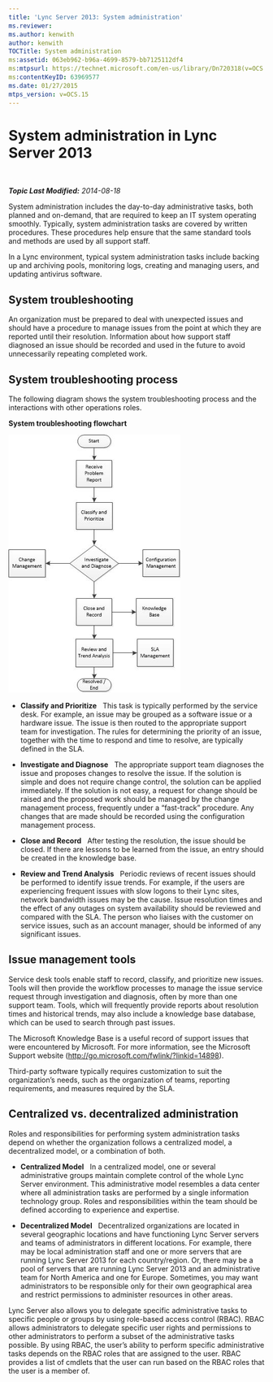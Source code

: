 ```yaml
---
title: 'Lync Server 2013: System administration'
ms.reviewer: 
ms.author: kenwith
author: kenwith
TOCTitle: System administration
ms:assetid: 063eb962-b96a-4699-8579-bb7125112df4
ms:mtpsurl: https://technet.microsoft.com/en-us/library/Dn720318(v=OCS.15)
ms:contentKeyID: 63969577
ms.date: 01/27/2015
mtps_version: v=OCS.15
---
```


<div data-xmlns="http://www.w3.org/1999/xhtml">

<div class="topic" data-xmlns="http://www.w3.org/1999/xhtml" data-msxsl="urn:schemas-microsoft-com:xslt" data-cs="http://msdn.microsoft.com/en-us/">

<div data-asp="http://msdn2.microsoft.com/asp">

# System administration in Lync Server 2013

</div>

<div id="mainSection">

<div id="mainBody">

<span> </span>

_**Topic Last Modified:** 2014-08-18_

System administration includes the day-to-day administrative tasks, both planned and on-demand, that are required to keep an IT system operating smoothly. Typically, system administration tasks are covered by written procedures. These procedures help ensure that the same standard tools and methods are used by all support staff.

In a Lync environment, typical system administration tasks include backing up and archiving pools, monitoring logs, creating and managing users, and updating antivirus software.

<div>

## System troubleshooting

An organization must be prepared to deal with unexpected issues and should have a procedure to manage issues from the point at which they are reported until their resolution. Information about how support staff diagnosed an issue should be recorded and used in the future to avoid unnecessarily repeating completed work.

</div>

<div>

## System troubleshooting process

The following diagram shows the system troubleshooting process and the interactions with other operations roles.

**System troubleshooting flowchart**

![System Troubleshooting Flowchart](images/Dn720318.869d0b89-6473-4b1f-9d90-59604b4b8e98(OCS.15).jpg "System Troubleshooting Flowchart")

  - **Classify and Prioritize**   This task is typically performed by the service desk. For example, an issue may be grouped as a software issue or a hardware issue. The issue is then routed to the appropriate support team for investigation. The rules for determining the priority of an issue, together with the time to respond and time to resolve, are typically defined in the SLA.

  - **Investigate and Diagnose**   The appropriate support team diagnoses the issue and proposes changes to resolve the issue. If the solution is simple and does not require change control, the solution can be applied immediately. If the solution is not easy, a request for change should be raised and the proposed work should be managed by the change management process, frequently under a “fast-track” procedure. Any changes that are made should be recorded using the configuration management process.

  - **Close and Record**   After testing the resolution, the issue should be closed. If there are lessons to be learned from the issue, an entry should be created in the knowledge base.

  - **Review and Trend Analysis**   Periodic reviews of recent issues should be performed to identify issue trends. For example, if the users are experiencing frequent issues with slow logons to their Lync sites, network bandwidth issues may be the cause. Issue resolution times and the effect of any outages on system availability should be reviewed and compared with the SLA. The person who liaises with the customer on service issues, such as an account manager, should be informed of any significant issues.

</div>

<div>

## Issue management tools

Service desk tools enable staff to record, classify, and prioritize new issues. Tools will then provide the workflow processes to manage the issue service request through investigation and diagnosis, often by more than one support team. Tools, which will frequently provide reports about resolution times and historical trends, may also include a knowledge base database, which can be used to search through past issues.

The Microsoft Knowledge Base is a useful record of support issues that were encountered by Microsoft. For more information, see the Microsoft Support website (<http://go.microsoft.com/fwlink/?linkid=14898>).

Third-party software typically requires customization to suit the organization’s needs, such as the organization of teams, reporting requirements, and measures required by the SLA.

</div>

<div>

## Centralized vs. decentralized administration

Roles and responsibilities for performing system administration tasks depend on whether the organization follows a centralized model, a decentralized model, or a combination of both.

  - **Centralized Model**   In a centralized model, one or several administrative groups maintain complete control of the whole Lync Server environment. This administrative model resembles a data center where all administration tasks are performed by a single information technology group. Roles and responsibilities within the team should be defined according to experience and expertise.

  - **Decentralized Model**   Decentralized organizations are located in several geographic locations and have functioning Lync Server servers and teams of administrators in different locations. For example, there may be local administration staff and one or more servers that are running Lync Server 2013 for each country/region. Or, there may be a pool of servers that are running Lync Server 2013 and an administrative team for North America and one for Europe. Sometimes, you may want administrators to be responsible only for their own geographical area and restrict permissions to administer resources in other areas.

Lync Server also allows you to delegate specific administrative tasks to specific people or groups by using role-based access control (RBAC). RBAC allows administrators to delegate specific user rights and permissions to other administrators to perform a subset of the administrative tasks possible. By using RBAC, the user’s ability to perform specific administrative tasks depends on the RBAC roles that are assigned to the user. RBAC provides a list of cmdlets that the user can run based on the RBAC roles that the user is a member of.

</div>

</div>

<span> </span>

</div>

</div>

</div>

